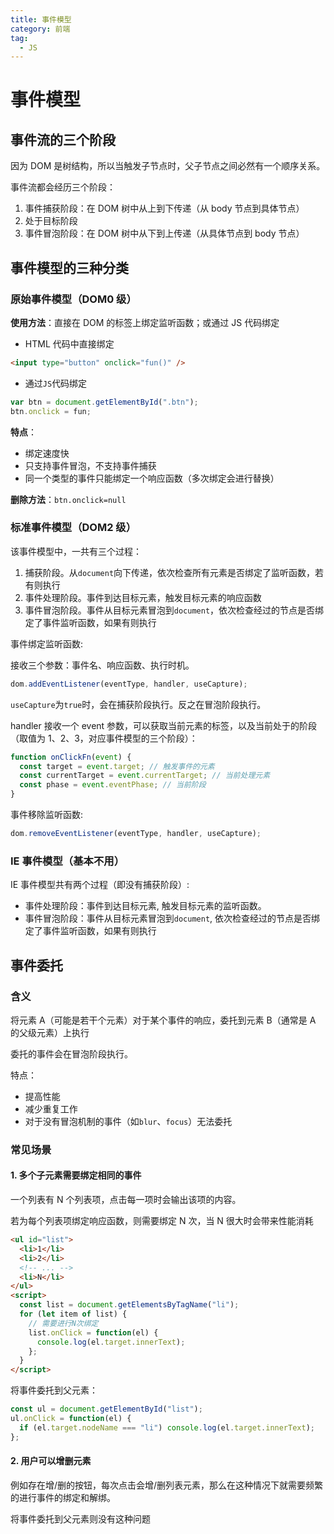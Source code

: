 ```yaml
---
title: 事件模型
category: 前端
tag:
  - JS
---
```


# 事件模型

## 事件流的三个阶段

因为 DOM 是树结构，所以当触发子节点时，父子节点之间必然有一个顺序关系。

事件流都会经历三个阶段：

1. 事件捕获阶段：在 DOM 树中从上到下传递（从 body 节点到具体节点）
2. 处于目标阶段
3. 事件冒泡阶段：在 DOM 树中从下到上传递（从具体节点到 body 节点）

## 事件模型的三种分类

### 原始事件模型（DOM0 级）

**使用方法**：直接在 DOM 的标签上绑定监听函数；或通过 JS 代码绑定

- HTML 代码中直接绑定

```html
<input type="button" onclick="fun()" />
```

- 通过`JS`代码绑定

```js
var btn = document.getElementById(".btn");
btn.onclick = fun;
```

**特点**：

- 绑定速度快
- 只支持事件冒泡，不支持事件捕获
- 同一个类型的事件只能绑定一个响应函数（多次绑定会进行替换）

**删除方法**：`btn.onclick=null`

### 标准事件模型（DOM2 级）

该事件模型中，一共有三个过程：

1. 捕获阶段。从`document`向下传递，依次检查所有元素是否绑定了监听函数，若有则执行
2. 事件处理阶段。事件到达目标元素，触发目标元素的响应函数
3. 事件冒泡阶段。事件从目标元素冒泡到`document`，依次检查经过的节点是否绑定了事件监听函数，如果有则执行

事件绑定监听函数:

接收三个参数：事件名、响应函数、执行时机。

```js
dom.addEventListener(eventType, handler, useCapture);
```

`useCapture`为`true`时，会在捕获阶段执行。反之在冒泡阶段执行。

handler 接收一个 event 参数，可以获取当前元素的标签，以及当前处于的阶段（取值为 1、2、3，对应事件模型的三个阶段）：

```js
function onClickFn(event) {
  const target = event.target; // 触发事件的元素
  const currentTarget = event.currentTarget; // 当前处理元素
  const phase = event.eventPhase; // 当前阶段
}
```

事件移除监听函数:

```js
dom.removeEventListener(eventType, handler, useCapture);
```

### IE 事件模型（基本不用）

IE 事件模型共有两个过程（即没有捕获阶段）:

- 事件处理阶段：事件到达目标元素, 触发目标元素的监听函数。
- 事件冒泡阶段：事件从目标元素冒泡到`document`, 依次检查经过的节点是否绑定了事件监听函数，如果有则执行

## 事件委托

### 含义

将元素 A（可能是若干个元素）对于某个事件的响应，委托到元素 B（通常是 A 的父级元素）上执行

委托的事件会在冒泡阶段执行。

特点：

- 提高性能
- 减少重复工作
- 对于没有冒泡机制的事件（如`blur`、`focus`）无法委托

### 常见场景

#### 1. 多个子元素需要绑定相同的事件

一个列表有 N 个列表项，点击每一项时会输出该项的内容。

若为每个列表项绑定响应函数，则需要绑定 N 次，当 N 很大时会带来性能消耗

```html
<ul id="list">
  <li>1</li>
  <li>2</li>
  <!-- ... -->
  <li>N</li>
</ul>
<script>
  const list = document.getElementsByTagName("li");
  for (let item of list) {
    // 需要进行N次绑定
    list.onClick = function(el) {
      console.log(el.target.innerText);
    };
  }
</script>
```

将事件委托到父元素：

```js
const ul = document.getElementById("list");
ul.onClick = function(el) {
  if (el.target.nodeName === "li") console.log(el.target.innerText);
};
```

#### 2. 用户可以增删元素

例如存在增/删的按钮，每次点击会增/删列表元素，那么在这种情况下就需要频繁的进行事件的绑定和解绑。

将事件委托到父元素则没有这种问题
